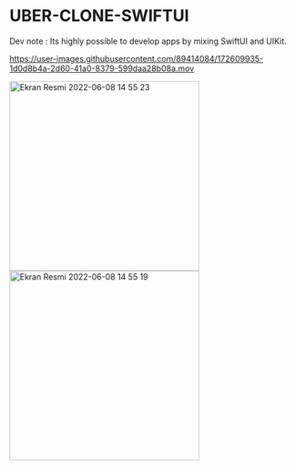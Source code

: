 # UBER-CLONE-SWIFTUI
Dev note : Its highly possible to develop apps by mixing SwiftUI and UIKit.<br>




https://user-images.githubusercontent.com/89414084/172609935-1d0d8b4a-2d60-41a0-8379-599daa28b08a.mov

<img width="333" alt="Ekran Resmi 2022-06-08 14 55 23" src="https://user-images.githubusercontent.com/89414084/172610320-eccef2e8-9039-4a12-b102-bc09771281cf.png">
<img width="333" alt="Ekran Resmi 2022-06-08 14 55 19" src="https://user-images.githubusercontent.com/89414084/172610332-977ce40a-f230-4549-a959-08942619af75.png">
